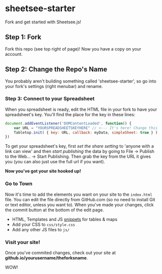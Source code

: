 sheetsee-starter
================

Fork and get started with Sheetsee.js! 

## Step 1: Fork

Fork this repo (see top right of page)! Now you have a copy on your account.

## Step 2: Change the Repo's Name

You probably aren't building something called 'sheetsee-starter', so go into your fork's settings (right menubar) and rename.

### Step 3: Connect to your Spreadsheet

When you spreadsheet is ready, edit the HTML file in your fork to have your spreadsheet's key. You'll find the place for the key in these lines:

```JavaScript
document.addEventListener('DOMContentLoaded', function() {
    var URL = "YOURSPREADSHEETSKEYHERE" // <--- It's here! Change this to your key!
    Tabletop.init( { key: URL, callback: myData, simpleSheet: true } )
})
```

To get your spreadsheet's key, first *set the share setting* to 'anyone with a link can view' and then *start publishing* the data by going to File -> Publish to the Web... -> Start Publishing. Then grab the key from the URL it gives you (you can also just use the full url if you want).

**Now you've got your site hooked up!**

### Go to Town

Now it's time to add the elements you want on your site to the `index.html` file. You can edit the file directly from GitHub.com (so no need to install Git or text editor, unless you want to). When you've made your changes, click the commit button at the bottom of the edit page.

- HTML, Templates and JS [snippets](snippets.md) for tables & maps
- Add your CSS to `css/style.css`
- Add any other JS files to `js/`

### Visit your site!

Once you've commited changes, check out your site at **github.io/yourusername/theforksname**.

WOW!


